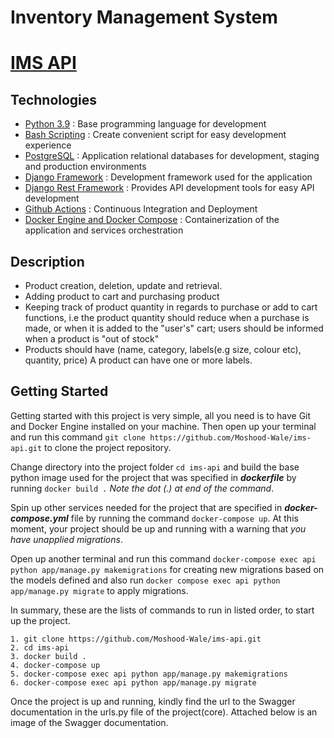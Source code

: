 # Inventory Management System

# [IMS API](https://github.com/Moshood-Wale/ims-api.git)

## Technologies

* [Python 3.9](https://python.org) : Base programming language for development
* [Bash Scripting](https://www.codecademy.com/learn/learn-the-command-line/modules/bash-scripting) : Create convenient script for easy development experience
* [PostgreSQL](https://www.postgresql.org/) : Application relational databases for development, staging and production environments
* [Django Framework](https://www.djangoproject.com/) : Development framework used for the application
* [Django Rest Framework](https://www.django-rest-framework.org/) : Provides API development tools for easy API development
* [Github Actions](https://docs.github.com/en/free-pro-team@latest/actions) : Continuous Integration and Deployment
* [Docker Engine and Docker Compose](https://www.docker.com/) : Containerization of the application and services orchestration

## Description

- Product creation, deletion, update and retrieval.
- Adding product to cart and purchasing product
- Keeping track of product quantity in regards to purchase or add to cart functions, i.e the product quantity should reduce when a purchase is made, or when it is added to the "user's" cart; users should be informed when a product is "out of stock"
- Products should have (name, category, labels(e.g size, colour etc), quantity, price) A product can have one or more labels.

## Getting Started

Getting started with this project is very simple, all you need is to have Git and Docker Engine installed on your machine. Then open up your terminal and run this command `git clone https://github.com/Moshood-Wale/ims-api.git` to clone the project repository.

Change directory into the project folder `cd ims-api` and build the base python image used for the project that was specified in ***dockerfile*** by running ` docker build . ` *Note the dot (.) at end of the command*.

Spin up other services needed for the project that are specified in ***docker-compose.yml*** file by running the command `docker-compose up`. At this moment, your project should be up and running with a warning that *you have unapplied migrations*.

Open up another terminal and run this command `docker-compose exec api python app/manage.py makemigrations` for creating new migrations based on the models defined and also run `docker compose exec api python app/manage.py migrate` to apply migrations.

In summary, these are the lists of commands to run in listed order, to start up the project.

```docker
1. git clone https://github.com/Moshood-Wale/ims-api.git
2. cd ims-api
3. docker build .
4. docker-compose up
5. docker-compose exec api python app/manage.py makemigrations
6. docker-compose exec api python app/manage.py migrate
```
Once the project is up and running, kindly find the url to the Swagger documentation in the urls.py file of the project(core). Attached below is an image of the Swagger documentation.